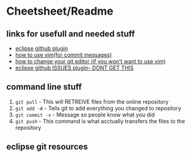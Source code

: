 # Cheetsheet/Readme

## links for usefull and needed stuff
* [eclipse github plugin](http://marketplace.eclipse.org/content/egit-git-team-provider)
* [how to use vim(for commit messages)](http://tldp.org/LDP/intro-linux/html/sect_06_02.html)
* [how to change your git editor (if you won't want to use vim)](http://stackoverflow.com/questions/2596805/how-do-i-make-git-use-the-editor-of-my-choice-for-commits)
* [eclipse github ISSUES plugin- DONT GET THIS](https://github.com/adam-p/markdown-here/wiki/Markdown-Cheatsheet)

## command line stuff
1. `git pull` - This will RETREIVE files from the online repository
2. `git add -A` - Tells git to add everything you changed to repository
3. `git commit -v` - Message so people know what you did
4. `git push` - This command is what acctually transfers the files to the repository

## eclipse git resources
